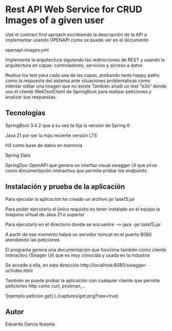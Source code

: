 # Rest API Web Service for CRUD Images of a given user

Usé el contract first aproach escribiendo la descripción de la API a implementar usando OPENAPI como se puede ver en el documento 

openapi-images.yml

Implemente la arquitectura siguiendo las restricciones de REST y usando la arquitectura en capas: controladores, servicios y acceso a datos

Realice los test para cada una de las capas, probando tanto happy paths como la respuesta del sistema ante situaciones problematicas como intentar editar una imagen que no existe 
También añadí un test "e2e" donde uso el cliente WebTestClient de SpringBoot para realizar peticiones y analizar sus respuestas.

## Tecnologías

SpringBoot 3.4.2 que a su vez te fija la versión de Spring 6

Java 21 por ser la más reciente versión LTS

H2 como base de datos en memoria

Spring Data

SpringDoc OpenAPI que genera un interfaz visual swagger UI que sirve como documentación interactiva que permite probar los endpoints


## Instalación y prueba de la aplicación

Para ejecutar la aplicacíon he creado un archivo jar taskf5.jar

Para poder ejecutarlo el único requisito es tener instalado en el equipo la máquina virtual de Java 21 o superior

Para ejecutarlo en el directorio donde se encuentre --> java -jar taskf5.jar

A partir de ese momento habrá un servidor tomcat en el puerto 8080 atendiendo las peticiones

El programa genera una documentación que funciona también como cliente interactivo (Swager UI) que es muy conocida y usada en la industria

Se accede a ella, en esta dirección http://localhost:8080/swagger-ui/index.html

También se puede probar la aplicación con cualquier cliente que permita peticiones http como curl, postman,...

![ejemplo peticion get] (./captures/get.png?raw=true)


## Autor

Eduardo Garcia Ibaseta
